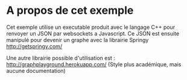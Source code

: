 A propos de cet exemple
=========================
Cet exemple utilise un executable produit avec le langage C++ pour renvoyer un JSON par websockets a Javascript.
Ce JSON est ensuite manipulé pour devenir un graphe avec la librairie Springy
http://getspringy.com/

Une autre librairie possible d'utilisation est :
http://graphplayground.herokuapp.com/ (Style plus académique, mais aucune documentation)
